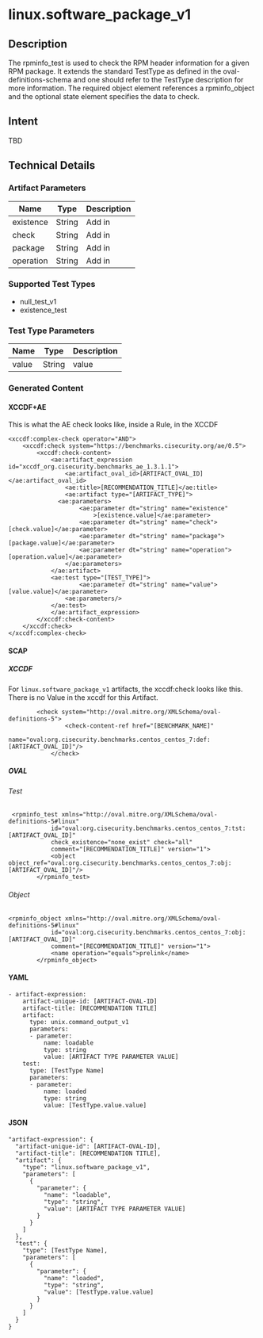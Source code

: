 # linux.software_package_v1

## Description
The rpminfo_test is used to check the RPM header information for a given RPM package. It extends the standard TestType as defined in the oval-definitions-schema and one should refer to the TestType description for more information. The required object element references a rpminfo_object and the optional state element specifies the data to check.


## Intent
TBD

## Technical Details
### Artifact Parameters
| Name                  |Type    | Description |
| ----------------------|--------| ----------- |
| existence  | String | Add in |
| check  | String | Add in |
| package  | String | Add in  |
| operation  | String | Add in  |

### Supported Test Types
- null_test_v1
- existence_test

### Test Type Parameters
| Name                  |Type    | Description |
| ----------------------|--------| ----------- |
| value | String | value|

### Generated Content
#### XCCDF+AE
This is what the AE check looks like, inside a Rule, in the XCCDF

```
<xccdf:complex-check operator="AND">
    <xccdf:check system="https://benchmarks.cisecurity.org/ae/0.5">
        <xccdf:check-content>
            <ae:artifact_expression id="xccdf_org.cisecurity.benchmarks_ae_1.3.1.1">
                <ae:artifact_oval_id>[ARTIFACT_OVAL_ID]</ae:artifact_oval_id>
                <ae:title>[RECOMMENDATION_TITLE]</ae:title>
                <ae:artifact type="[ARTIFACT_TYPE]">
              <ae:parameters>
                    <ae:parameter dt="string" name="existence"
                        >[existence.value]</ae:parameter>
                    <ae:parameter dt="string" name="check">[check.value]</ae:parameter>
                    <ae:parameter dt="string" name="package">[package.value]</ae:parameter>
                    <ae:parameter dt="string" name="operation">[operation.value]</ae:parameter>
                </ae:parameters>
            </ae:artifact>
            <ae:test type="[TEST_TYPE]">
                    <ae:parameter dt="string" name="value">[value.value]</ae:parameter>
                <ae:parameters/>
            </ae:test>
            </ae:artifact_expression>
        </xccdf:check-content>
    </xccdf:check>
</xccdf:complex-check>
```

#### SCAP
##### XCCDF
For `linux.software_package_v1` artifacts, the xccdf:check looks like this.  There is no Value in the xccdf for this Artifact.

```
		<check system="http://oval.mitre.org/XMLSchema/oval-definitions-5">
    			<check-content-ref href="[BENCHMARK_NAME]"
    				name="oval:org.cisecurity.benchmarks.centos_centos_7:def:[ARTIFACT_OVAL_ID]"/>
    		</check>
```

##### OVAL
###### Test

```
 <rpminfo_test xmlns="http://oval.mitre.org/XMLSchema/oval-definitions-5#linux"
 			id="oval:org.cisecurity.benchmarks.centos_centos_7:tst:[ARTIFACT_OVAL_ID]"
 			check_existence="none_exist" check="all"
 			comment="[RECOMMENDATION_TITLE]" version="1">
 			<object object_ref="oval:org.cisecurity.benchmarks.centos_centos_7:obj:[ARTIFACT_OVAL_ID]"/>
 		</rpminfo_test>
```

###### Object

```
<rpminfo_object xmlns="http://oval.mitre.org/XMLSchema/oval-definitions-5#linux"
			id="oval:org.cisecurity.benchmarks.centos_centos_7:obj:[ARTIFACT_OVAL_ID]"
			comment="[RECOMMENDATION_TITLE]" version="1">
			<name operation="equals">prelink</name>
		</rpminfo_object>
```

#### YAML


```
- artifact-expression:
    artifact-unique-id: [ARTIFACT-OVAL-ID]
    artifact-title: [RECOMMENDATION TITLE]
    artifact:
      type: unix.command_output_v1
      parameters:
      - parameter: 
          name: loadable
          type: string
          value: [ARTIFACT TYPE PARAMETER VALUE]
    test:
      type: [TestType Name]
      parameters:
      - parameter:
          name: loaded
          type: string
          value: [TestType.value.value]
```

#### JSON

```
"artifact-expression": {
  "artifact-unique-id": [ARTIFACT-OVAL-ID],
  "artifact-title": [RECOMMENDATION TITLE],
  "artifact": {
    "type": "linux.software_package_v1",
    "parameters": [
      {
        "parameter": {
          "name": "loadable",
          "type": "string",
          "value": [ARTIFACT TYPE PARAMETER VALUE]
        }
      }
    ]
  },
  "test": {
    "type": [TestType Name],
    "parameters": [
      {
        "parameter": {
          "name": "loaded",
          "type": "string",
          "value": [TestType.value.value]
        }
      }
    ]
  }
}
``` 
